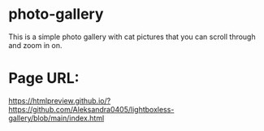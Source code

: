 # photo-gallery
This is a simple photo gallery with cat pictures that you can scroll through and zoom in on.

# Page URL:
https://htmlpreview.github.io/?https://github.com/Aleksandra0405/lightboxless-gallery/blob/main/index.html
